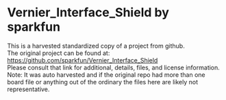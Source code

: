 
# Vernier_Interface_Shield by sparkfun  
This is a harvested standardized copy of a project from github.  
The original project can be found at:  
https://github.com/sparkfun/Vernier_Interface_Shield  
Please consult that link for additional, details, files, and license information.  
Note: It was auto harvested and if the original repo had more than one board file or anything out of the ordinary the files here are likely not representative.  
    